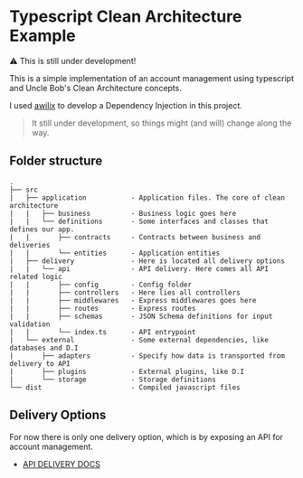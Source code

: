 # Typescript Clean Architecture Example

:warning:  This is still under development!

This is a simple implementation of an account management using typescript and
Uncle Bob's Clean Architecture concepts.

I used [awilix](https://github.com/jeffijoe/awilix) to develop a Dependency Injection in this project.

> It still under development, so things might (and will) change along the way.

## Folder structure
```
.
├── src
|   ├── application           - Application files. The core of clean architecture
|   |   ├── business          - Business logic goes here
|   |   └── definitions       - Some interfaces and classes that defines our app.
|   |       ├── contracts     - Contracts between business and deliveries
|   |       └── entities      - Application entities
|   ├── delivery              - Here is located all delivery options
|   |   └── api               - API delivery. Here comes all API related logic
|   |       ├── config        - Config folder
|   |       ├── controllers   - Here lies all controllers
|   |       ├── middlewares   - Express middlewares goes here
|   |       ├── routes        - Express routes
|   |       ├── schemas       - JSON Schema definitions for input validation
|   |       └── index.ts      - API entrypoint
|   └── external              - Some external dependencies, like databases and D.I
|       ├── adapters          - Specify how data is transported from delivery to API
|       ├── plugins           - External plugins, like D.I
|       └── storage           - Storage definitions
└── dist                      - Compiled javascript files
```


## Delivery Options

For now there is only one delivery option, which is by exposing an API for account
management.

- [API DELIVERY DOCS](docs/API.md)
